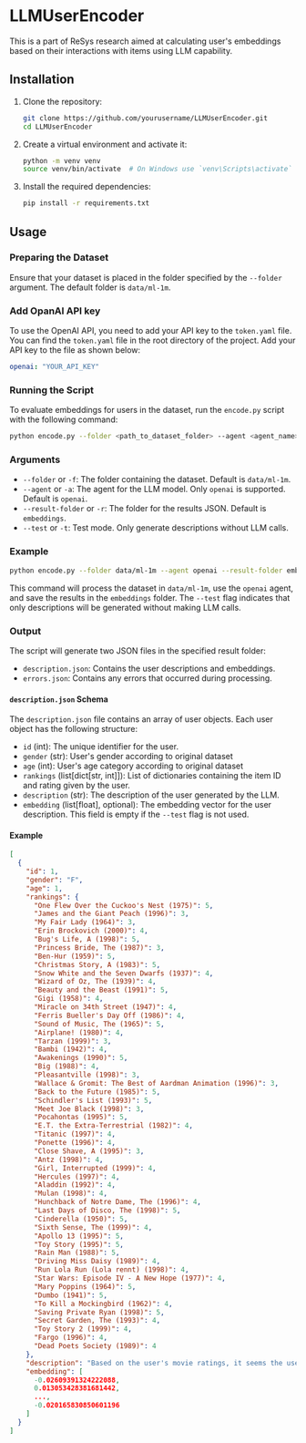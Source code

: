 # LLMUserEncoder

This is a part of ReSys research aimed at calculating user's embeddings based on their interactions with items using LLM capability.

## Installation

1. Clone the repository:
    ```sh
    git clone https://github.com/yourusername/LLMUserEncoder.git
    cd LLMUserEncoder
    ```

2. Create a virtual environment and activate it:
    ```sh
    python -m venv venv
    source venv/bin/activate  # On Windows use `venv\Scripts\activate`
    ```

3. Install the required dependencies:
    ```sh
    pip install -r requirements.txt
    ```

## Usage

### Preparing the Dataset

Ensure that your dataset is placed in the folder specified by the `--folder` argument. The default folder is `data/ml-1m`.

### Add OpanAI API key

To use the OpenAI API, you need to add your API key to the `token.yaml` file. 
You can find the `token.yaml` file in the root directory of the project. Add your API key to the file as shown below:

```yaml
openai: "YOUR_API_KEY"
```

### Running the Script

To evaluate embeddings for users in the dataset, run the `encode.py` script with the following command:

```sh
python encode.py --folder <path_to_dataset_folder> --agent <agent_name> --result-folder <path_to_result_folder> [--test]
```
### Arguments

- `--folder` or `-f`: The folder containing the dataset. Default is `data/ml-1m`.
- `--agent` or `-a`: The agent for the LLM model. Only `openai` is supported. Default is `openai`.
- `--result-folder` or `-r`: The folder for the results JSON. Default is `embeddings`.
- `--test` or `-t`: Test mode. Only generate descriptions without LLM calls.

### Example

```sh
python encode.py --folder data/ml-1m --agent openai --result-folder embeddings --test
```

This command will process the dataset in `data/ml-1m`, use the `openai` agent, and save the results in the `embeddings` folder. The `--test` flag indicates that only descriptions will be generated without making LLM calls.

### Output

The script will generate two JSON files in the specified result folder:

- `description.json`: Contains the user descriptions and embeddings.
- `errors.json`: Contains any errors that occurred during processing.

#### `description.json` Schema

The `description.json` file contains an array of user objects. Each user object has the following structure:

- `id` (int): The unique identifier for the user.
- `gender` (str): User's gender according to original dataset
- `age` (int): User's age category according to original dataset
- `rankings` (list[dict[str, int]]): List of dictionaries containing the item ID and rating given by the user.
- `description` (str): The description of the user generated by the LLM.
- `embedding` (list[float], optional): The embedding vector for the user description. This field is empty if the `--test` flag is not used.

#### Example

```json
[
  {
    "id": 1,
    "gender": "F",
    "age": 1,
    "rankings": {
      "One Flew Over the Cuckoo's Nest (1975)": 5,
      "James and the Giant Peach (1996)": 3,
      "My Fair Lady (1964)": 3,
      "Erin Brockovich (2000)": 4,
      "Bug's Life, A (1998)": 5,
      "Princess Bride, The (1987)": 3,
      "Ben-Hur (1959)": 5,
      "Christmas Story, A (1983)": 5,
      "Snow White and the Seven Dwarfs (1937)": 4,
      "Wizard of Oz, The (1939)": 4,
      "Beauty and the Beast (1991)": 5,
      "Gigi (1958)": 4,
      "Miracle on 34th Street (1947)": 4,
      "Ferris Bueller's Day Off (1986)": 4,
      "Sound of Music, The (1965)": 5,
      "Airplane! (1980)": 4,
      "Tarzan (1999)": 3,
      "Bambi (1942)": 4,
      "Awakenings (1990)": 5,
      "Big (1988)": 4,
      "Pleasantville (1998)": 3,
      "Wallace & Gromit: The Best of Aardman Animation (1996)": 3,
      "Back to the Future (1985)": 5,
      "Schindler's List (1993)": 5,
      "Meet Joe Black (1998)": 3,
      "Pocahontas (1995)": 5,
      "E.T. the Extra-Terrestrial (1982)": 4,
      "Titanic (1997)": 4,
      "Ponette (1996)": 4,
      "Close Shave, A (1995)": 3,
      "Antz (1998)": 4,
      "Girl, Interrupted (1999)": 4,
      "Hercules (1997)": 4,
      "Aladdin (1992)": 4,
      "Mulan (1998)": 4,
      "Hunchback of Notre Dame, The (1996)": 4,
      "Last Days of Disco, The (1998)": 5,
      "Cinderella (1950)": 5,
      "Sixth Sense, The (1999)": 4,
      "Apollo 13 (1995)": 5,
      "Toy Story (1995)": 5,
      "Rain Man (1988)": 5,
      "Driving Miss Daisy (1989)": 4,
      "Run Lola Run (Lola rennt) (1998)": 4,
      "Star Wars: Episode IV - A New Hope (1977)": 4,
      "Mary Poppins (1964)": 5,
      "Dumbo (1941)": 5,
      "To Kill a Mockingbird (1962)": 4,
      "Saving Private Ryan (1998)": 5,
      "Secret Garden, The (1993)": 4,
      "Toy Story 2 (1999)": 4,
      "Fargo (1996)": 4,
      "Dead Poets Society (1989)": 4
    },
    "description": "Based on the user's movie ratings, it seems the user has a wide range of preferences when it comes to the release year of the movies. The user enjoys classics such as \"Snow White and the Seven Dwarfs\" from 1937, as well as more modern films like \"Girl, Interrupted\" from 1999. However, it is notable that the user tends to rate higher the movies from the latter half of the 20th century and the beginning of the 21st century with notable exceptions of early Disney classics and a few select classic films like \"Ben-Hur\" and \"To Kill a Mockingbird.\"\n\nIn terms of genres and plot twists, the user appears to have a preference for family-friendly films, as evidenced by their enjoyment of animated movies such as \"Aladdin,\" \"Beauty and the Beast,\" and \"Toy Story.\" The user also seems to enjoy dramas and historical films, given the high ratings for movies like \"Schindler's List,\" \"Saving Private Ryan,\" and \"To Kill a Mockingbird.\" While most of the movies are generally positively rated by the user, it is interesting to note that the user gave lower ratings to some comedies and fantasy films such as \"James and the Giant Peach\" and \"Princess Bride.\"\n\nWhen it comes to cast and directors, the user seems to appreciate movies featuring strong ensemble casts with acclaimed actors such as Tom Hanks in \"Apollo 13\" and \"Toy Story,\" as well as Meryl Streep in \"The Sound of Music\" and \"Sophie's Choice.\" The user also seems to enjoy movies directed by well-known directors like Steven Spielberg (\"Schindler's List,\" \"E.T.\"), Rob Reiner (\"The Princess Bride,\" \"A Few Good Men\"), and Ron Howard (\"Apollo 13,\" \"A Beautiful Mind\").\n\nThere is a correlation between the user's rankings and critical acclaim for most movies. The user consistently rates highly acclaimed and award-winning films like \"Schindler's List,\" \"One Flew Over the Cuckoo's Nest,\" and \"The Sound of Music\" with high scores. This indicates that the user values movies that are well-received by critics and audiences alike, suggesting a discerning taste in films.\n\nThe user seems to have a generally positive attitude towards most movies, with very few receiving low ratings of 3 and below. The movies that did receive lower ratings tend to be more niche or less mainstream films like \"James and the Giant Peach\" and \"Pleasantville.\" These movies may have elements that do not align with the user's preferences, such as darker themes or unconventional storytelling.\n\nBased on the user's preferences, it is likely that they would enjoy movies with strong performances from actors like Tom Hanks, Meryl Streep, and Robin Williams, as well as films directed by Steven Spielberg, Rob Reiner, and Ron Howard. The user may also appreciate a mix of genres including dramas, historical films, animated movies, and classic tales with a modern twist.",
    "embedding": [
      -0.02609391324222088,
      0.013053428381681442, 
      ...,
      -0.020165830850601196
    ]
  }
]
```
